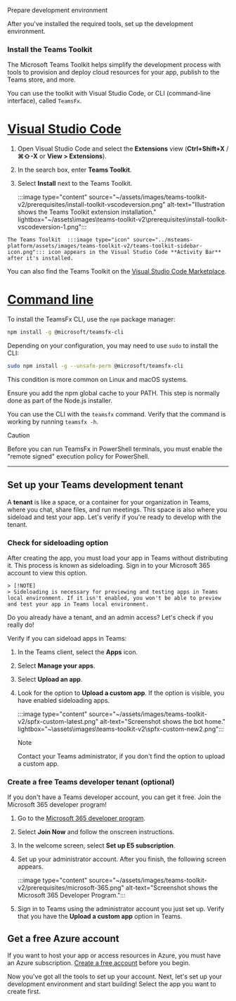Prepare development environment

   After you've installed the required tools, set up the development environment.

   ### Install the Teams Toolkit

   The Microsoft Teams Toolkit helps simplify the development process with tools to provision and deploy cloud resources for your app, publish to the Teams store, and more. 
    
   You can use the toolkit with Visual Studio Code, or CLI (command-line interface), called `TeamsFx`.


   # [Visual Studio Code](#tab/vscode)

   1. Open Visual Studio Code and select the **Extensions** view (**Ctrl+Shift+X** / **⌘⇧-X** or **View > Extensions**).
   1. In the search box, enter **Teams Toolkit**.
   1. Select **Install** next to the Teams Toolkit.

      :::image type="content" source="~/assets/images/teams-toolkit-v2/prerequisites/install-toolkit-vscodeversion.png" alt-text="Illustration shows the Teams Toolkit extension installation." lightbox="~/assets\images\teams-toolkit-v2\prerequisites\install-toolkit-vscodeversion-1.png":::

    The Teams Toolkit  :::image type="icon" source="../msteams-platform/assets/images/teams-toolkit-v2/teams-toolkit-sidebar-icon.png"::: icon appears in the Visual Studio Code **Activity Bar** after it's installed.

   You can also find the Teams Toolkit on the [Visual Studio Code Marketplace](https://marketplace.visualstudio.com/items?itemName=TeamsDevApp.ms-teams-vscode-extension).
   

   # [Command line](#tab/cli)

   To install the TeamsFx CLI, use the `npm` package manager:

   ``` bash
   npm install -g @microsoft/teamsfx-cli
   ```

   Depending on your configuration, you may need to use `sudo` to install the CLI:

   ``` bash
   sudo npm install -g --unsafe-perm @microsoft/teamsfx-cli
   ```

   This condition is more common on Linux and macOS systems.

   Ensure you add the npm global cache to your PATH. This step is normally done as part of the Node.js installer.  

   You can use the CLI with the `teamsfx` command. Verify that the command is working by running `teamsfx -h`.

   > [!CAUTION]
   > Before you can run TeamsFx in PowerShell terminals, you must enable the "remote signed" execution policy for PowerShell.

   ---

   ## Set up your Teams development tenant

   A **tenant** is like a space, or a container for your organization in Teams, where you chat, share files, and run meetings. This space is also where you sideload and test your app. Let's verify if you're ready to develop with the tenant.

   ### Check for sideloading option

   After creating the app, you must load your app in Teams without distributing it. This process is known as sideloading. Sign in to your Microsoft 365 account to view this option.

    > [!NOTE]
    > Sideloading is necessary for previewing and testing apps in Teams local environment. If it isn't enabled, you won't be able to preview and test your app in Teams local environment.

   Do you already have a tenant, and an admin access? Let's check if you really do!

   Verify if you can sideload apps in Teams:

   1. In the Teams client, select the **Apps** icon.
   1. Select **Manage your apps**.
   1. Select **Upload an app**.
   1. Look for the option to **Upload a custom app**. If the option is visible, you have enabled sideloading apps. 

       :::image type="content" source="~/assets/images/teams-toolkit-v2/spfx-custom-latest.png" alt-text="Screenshot shows the bot home." lightbox="~\assets\images\teams-toolkit-v2\spfx-custom-new2.png":::
    
       > [!NOTE]
       > Contact your Teams administrator, if you don't find the option to upload a custom app.

   ### Create a free Teams developer tenant (optional)

   If you don't have a Teams developer account, you can get it free. Join the Microsoft 365 developer program!

   1. Go to the [Microsoft 365 developer program](https://developer.microsoft.com/microsoft-365/dev-program).
   1. Select **Join Now** and follow the onscreen instructions.
   1. In the welcome screen, select **Set up E5 subscription**.
   1. Set up your administrator account. After you finish, the following screen appears.

       :::image type="content" source="~/assets/images/teams-toolkit-v2/prerequisites/microsoft-365.png" alt-text="Screenshot shows the Microsoft 365 Developer Program.":::

   1. Sign in to Teams using the administrator account you just set up. Verify that you have the **Upload a custom app** option in Teams.

   ## Get a free Azure account

   If you want to host your app or access resources in Azure, you must have an Azure subscription. [Create a free account](https://azure.microsoft.com/free/) before you begin.

   Now you've got all the tools to set up your account. Next, let's set up your development environment and start building! Select the app you want to create first.
